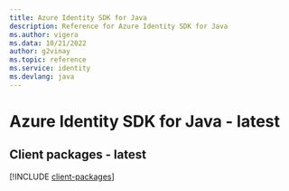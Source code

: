 ```yaml
---
title: Azure Identity SDK for Java
description: Reference for Azure Identity SDK for Java
ms.author: vigera
ms.data: 10/21/2022
author: g2vinay
ms.topic: reference
ms.service: identity
ms.devlang: java
---
```

# Azure Identity SDK for Java - latest

## Client packages - latest
[!INCLUDE [client-packages](identity-client-index.md)]